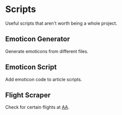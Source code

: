 # Scripts

Useful scripts that aren't worth being a whole project.

## Emoticon Generator

Generate emoticons from different files.

## Emoticon Script

Add emoticon code to article scripts.

## Flight Scraper

Check for certain flights at [AA](https://www.aa.com/).
